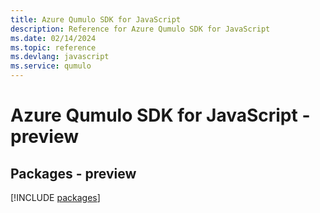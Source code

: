 ```yaml
---
title: Azure Qumulo SDK for JavaScript
description: Reference for Azure Qumulo SDK for JavaScript
ms.date: 02/14/2024
ms.topic: reference
ms.devlang: javascript
ms.service: qumulo
---
```

# Azure Qumulo SDK for JavaScript - preview
## Packages - preview
[!INCLUDE [packages](qumulo-index.md)]